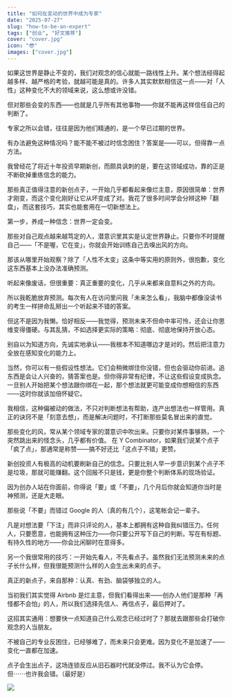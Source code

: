 ```yaml
---
title: "如何在变动的世界中成为专家"
date: "2025-07-27"
slug: "how-to-be-an-expert"
tags: ["创业", "好文推荐"]
cover: "cover.jpg"
icon: "😎"
images: ["cover.jpg"]
---
```

如果这世界是静止不变的，我们对观念的信心就能一路线性上升。某个想法经得起越多样、越严格的考验，就越可能是真的。许多人其实默默相信这一点——对「人性」这种变化不大的领域来说，这么想或许没错。



但对那些会变的东西——也就是几乎所有其他事物——你就不能再这样信任自己的判断了。



专家之所以会错，往往是因为他们精通的，是一个早已过期的世界。



有办法避免这种情况吗？能不能不被过时信念困住？答案是——可以，但得靠一点方法。



我曾经花了将近十年投资早期新创，而颇具讽刺的是，要在这领域成功，靠的正是不断砍掉重练信念的能力。



那些真正值得注意的新创点子，一开始几乎都看起来像烂主意，原因很简单：世界才刚变，而这个变化刚好让它从坏变成了对。我花了很多时间学会分辨这种「翻盘」，而这套技巧，其实也能套用在一切新想法上。



第一步，养成一种信念：世界一定会变。



那些对自己观点越来越笃定的人，潜意识里其实是认定世界静止。只要你不时提醒自己——「不是喔，它在变」，你就会开始训练自己去嗅出风的方向。



那该从哪里开始观察？除了「人性不太变」这条中等实用的原则外，很抱歉，变化这东西基本上没办法准确预测。



听起来像废话，但很重要：真正重要的变化，几乎从来都来自意料之外的方向。



所以我乾脆放弃预测。每次有人在访问里问我「未来怎么看」，我脑中都像没读书的考生一样拼命乱掰出一个听起来不错的答案。



但这不是因为我懒。恰好相反——我觉得，预测未来不但命中率可怜，还会让你思维变得僵硬。与其乱猜，不如选择更实际的策略：彻底、彻底地保持开放心态。



别自以为知道方向，先诚实地承认——我根本不知道哪边才是对的。然后把注意力全放在感知变化的能力上。



当然，你可以有一些假设性想法。它们会稍微绑住你没错，但也会驱动你前进。追东西是会让人兴奋的，猜答案也是。但你得非常有纪律，不让这些假设变成执念。
一旦别人开始把某个想法跟你绑在一起，那个想法就更可能变成你想相信的东西——这时你就该加倍怀疑它。



我相信，这种偏被动的做法，不只对判断想法有帮助，连产出想法也一样管用。真正的诀窍不是「刻意去想」，而是解决问题时，不打断那些莫名冒出来的直觉。



那些变化的风，常从某个领域专家的潜意识中吹出来。只要你对某件事够熟，一个突然跳出来的怪念头，几乎都有价值。
在 Y Combinator，如果我们说某个点子「疯了点」，那通常是称赞——搞不好还比「这点子不错」更赞。



新创投资人有极高的动机要刷新自己的信念。只要比别人早一步意识到某个点子不是垃圾，那就可能赚翻。这个回报不只是钱，更是你整个判断体系的现场验证。



因为创办人站在你面前，你得说「要」或「不要」，几个月后你就会知道你当时是神预测，还是大走眼。



那些说「不要」而错过 Google 的人（真的有几个），这笔帐会记一辈子。



凡是对想法要「下注」而非只评论的人，基本上都拥有这种自我纠错压力。任何人，只要愿意，也能拥有这种压力——你只要公开写下自己的判断。写在有标题、有持久性的地方——你会比闲聊时在意得多。



另一个我很常用的技巧：一开始先看人，不先看点子。虽然我们无法预测未来的点子长什么样，但我很能预测什么样的人会生出未来的点子。



真正的新点子，来自那种：认真、有劲、脑袋够独立的人。



当初我们其实觉得 Airbnb 是烂主意，但我们看得出来——创办人他们是那种「再怪都不会怕」的人，所以我们选择先信人、再信点子，最后押对了。



这招其实通用：想要快一点知道自己什么观念已经过时了？那就去跟那些会打破你观念的人当朋友。



不被自己的专业反困住，已经够难了，而未来只会更难。因为变化不是加速了——变化一直都在加速。



点子会生出点子，这场连锁反应从旧石器时代就没停过。我不认为它会停。
但⋯⋯也许我会错。（最好是）




![](https://prod-files-secure.s3.us-west-2.amazonaws.com/112d0858-5090-4d34-a606-b75eb8d65fd2/46476355-9cf3-4e99-9b7a-3531bc426380/1000202064.png?X-Amz-Algorithm=AWS4-HMAC-SHA256&X-Amz-Content-Sha256=UNSIGNED-PAYLOAD&X-Amz-Credential=ASIAZI2LB4662TXO7P6R%2F20250825%2Fus-west-2%2Fs3%2Faws4_request&X-Amz-Date=20250825T174429Z&X-Amz-Expires=3600&X-Amz-Security-Token=IQoJb3JpZ2luX2VjEAkaCXVzLXdlc3QtMiJHMEUCIHkpC2yHfavmSR6HETBGXeMgOJCajsO%2Fm4q7XUOdV0S9AiEAmMUy%2BOlVN6Eo85BhDINwudQhSzp72hfrwuXZ0tLgo2kq%2FwMIYhAAGgw2Mzc0MjMxODM4MDUiDJhQXVb2aOQqzgwWjyrcAylS46C%2F%2F5NLNWzWh%2BqaBlvD4pGdURKC3vNxyEFBgCFkPmsyL58n187p0DMWDh8BF4X9ITrrAHYIx5iSVYutYA5Gq3oSjOo2kq5bmKMkycuudMerFfM99ALi9x%2BB%2FUmtvouPAbeMRzxtswjic0NCfJ6WBmwfOFkakjXkEj3bLXenPAYQLQYTAHp1EUxPKbKvFLwM3cdqJNft%2BD4PZFmWj8zWqqB682JgLBxmiIoB9OxbN7FSZtlbdxsd3XJl5txGooK%2BHkdsrUafox%2Fi27dyIIS0CU76h%2B8ABR7xy1EHGxj2mXwF2Mt%2BHDlCp0DP8RxhSzo%2BUhpjh1AtfIcf4EBi4wiEzSXOyqrf6RhhbGAGzPAOU%2B0gCkm8GeMEiX3ET80BpAM9A59blC8MghCKMyPTAkk5LkoK4J84nShEigdks0BfIvGumxnTdiFems%2FxwOCU4ZfYRD%2BrPWWO393dXaRpE3wDXyxIsQdiwbeu67TRPONUDRd%2FmmrTJqye1zulHXXgreRttKNz5cTOk8iWVKsP4K%2BPDPSjVRHu92mjsDU8O2QzckABVmPp9L%2BgHW9ljMpKG7DhImpjMsIuu740q48Gc67Lyjnitf3IFFe77Tj35rByvH6p00T3zrD9POUUMJuossUGOqUB2AZ8kpC52Iikjo3OnXABeGbtaM3qCgsJ9WYbaBn0zBT1oh8aVgFYWSPsJnhtA3y%2BcjDqV7UyGvMvkWmj4DgElMs1k95Q9f0kKiR9Ik3%2BNpyajOnVZqTiCkPcf3Obyy9wTQrnqyh6OWg9QfvS56kWFOWB1XFAByRGwqkuj0e44BxVzw6su2NXFI0JaCF2r0nbG59E0uwnz%2F%2Bi01qYTYFN6kFQDBkj&X-Amz-Signature=4b5535cb0a0ace5d88b03dee34919cde8541f138131e0a80037ac4d63ca18224&X-Amz-SignedHeaders=host&x-amz-checksum-mode=ENABLED&x-id=GetObject)

